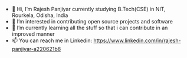 - 👋 Hi, I’m Rajesh Panjiyar currently studying B.Tech(CSE) in NIT, Rourkela, Odisha, India
- 👀 I’m interested in contributing open source projects and software
- 🌱 I’m currently learning all the stuff so that i can contribute in an improved manner
- 📫 You can reach me in Linkedin: https://www.linkedin.com/in/rajesh-panjiyar-a220621b8


